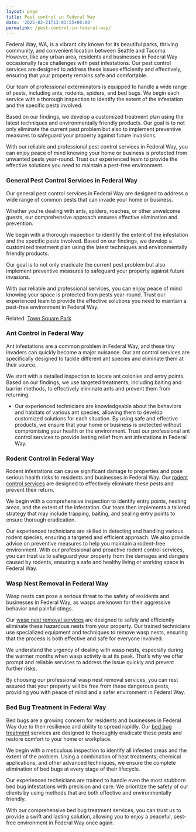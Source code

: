 ```yaml
---
layout: page
title: Pest control in Federal Way
date: '2025-03-21T13:03:55+00:00'
permalink: /pest-control-in-federal-way/
---
```


Federal Way, WA, is a vibrant city known for its beautiful parks, thriving community, and convenient location between Seattle and Tacoma. However, like any urban area, residents and businesses in Federal Way occasionally face challenges with pest infestations. Our pest control services are designed to address these issues efficiently and effectively, ensuring that your property remains safe and comfortable.

Our team of professional exterminators is equipped to handle a wide range of pests, including ants, rodents, spiders, and bed bugs. We begin each service with a thorough inspection to identify the extent of the infestation and the specific pests involved.

Based on our findings, we develop a customized treatment plan using the latest techniques and environmentally friendly products. Our goal is to not only eliminate the current pest problem but also to implement preventive measures to safeguard your property against future invasions.

With our reliable and professional pest control services in Federal Way, you can enjoy peace of mind knowing your home or business is protected from unwanted pests year-round. Trust our experienced team to provide the effective solutions you need to maintain a pest-free environment.
### General Pest Control Services in Federal Way
Our general pest control services in Federal Way are designed to address a wide range of common pests that can invade your home or business.

Whether you're dealing with ants, spiders, roaches, or other unwelcome guests, our comprehensive approach ensures effective elimination and prevention.

We begin with a thorough inspection to identify the extent of the infestation and the specific pests involved. Based on our findings, we develop a customized treatment plan using the latest techniques and environmentally friendly products.

Our goal is to not only eradicate the current pest problem but also implement preventive measures to safeguard your property against future invasions.

With our reliable and professional services, you can enjoy peace of mind knowing your space is protected from pests year-round. Trust our experienced team to provide the effective solutions you need to maintain a pest-free environment in Federal Way.

Related:
[Town Square Park](https://pestpolicy.com/town-square-park-federal-way/)
### Ant Control in Federal Way
Ant infestations are a common problem in Federal Way, and these tiny invaders can quickly become a major nuisance. Our ant control services are specifically designed to tackle different ant species and eliminate them at their source.

We start with a detailed inspection to locate ant colonies and entry points. Based on our findings, we use targeted treatments, including baiting and barrier methods, to effectively eliminate ants and prevent them from returning.
- Our experienced technicians are knowledgeable about the behaviors and habitats of various ant species, allowing them to develop customized solutions for each situation.
By using safe and effective products, we ensure that your home or business is protected without compromising your health or the environment. Trust our professional ant control services to provide lasting relief from ant infestations in Federal Way.
### Rodent Control in Federal Way
Rodent infestations can cause significant damage to properties and pose serious health risks to residents and businesses in Federal Way. Our
[rodent control services](https://pestpolicy.com/rodent-control-in-federal-way/)
are designed to effectively eliminate these pests and prevent their return.

We begin with a comprehensive inspection to identify entry points, nesting areas, and the extent of the infestation. Our team then implements a tailored strategy that may include trapping, baiting, and sealing entry points to ensure thorough eradication.

Our experienced technicians are skilled in detecting and handling various rodent species, ensuring a targeted and efficient approach. We also provide advice on preventive measures to help you maintain a rodent-free environment. With our professional and proactive rodent control services, you can trust us to safeguard your property from the damages and dangers caused by rodents, ensuring a safe and healthy living or working space in Federal Way.
### Wasp Nest Removal in Federal Way
Wasp nests can pose a serious threat to the safety of residents and businesses in Federal Way, as wasps are known for their aggressive behavior and painful stings.

Our
[wasp nest removal services](https://pestpolicy.com/wasp-nest-removal-in-federal-way/)
are designed to safely and efficiently eliminate these hazardous nests from your property. Our trained technicians use specialized equipment and techniques to remove wasp nests, ensuring that the process is both effective and safe for everyone involved.

We understand the urgency of dealing with wasp nests, especially during the warmer months when wasp activity is at its peak. That’s why we offer prompt and reliable services to address the issue quickly and prevent further risks.

By choosing our professional wasp nest removal services, you can rest assured that your property will be free from these dangerous pests, providing you with peace of mind and a safer environment in Federal Way.
### Bed Bug Treatment in Federal Way
Bed bugs are a growing concern for residents and businesses in Federal Way due to their resilience and ability to spread rapidly. Our
[bed bug treatment](https://pestpolicy.com/bed-bug-treatment-in-federal-way/)
services are designed to thoroughly eradicate these pests and restore comfort to your home or workplace.

We begin with a meticulous inspection to identify all infested areas and the extent of the problem. Using a combination of heat treatments, chemical applications, and other advanced techniques, we ensure the complete elimination of bed bugs at every stage of their lifecycle.

Our experienced technicians are trained to handle even the most stubborn bed bug infestations with precision and care. We prioritize the safety of our clients by using methods that are both effective and environmentally friendly.

With our comprehensive bed bug treatment services, you can trust us to provide a swift and lasting solution, allowing you to enjoy a peaceful, pest-free environment in Federal Way once again.